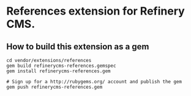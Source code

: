 # References extension for Refinery CMS.

## How to build this extension as a gem

    cd vendor/extensions/references
    gem build refinerycms-references.gemspec
    gem install refinerycms-references.gem

    # Sign up for a http://rubygems.org/ account and publish the gem
    gem push refinerycms-references.gem